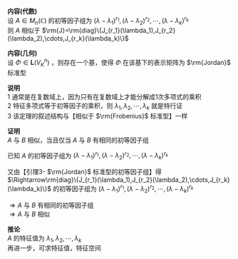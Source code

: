**内容(代数)**  
设 $A\in M_n(\mathbb{C})$ 的初等因子组为 $(\lambda-\lambda_1)^{r_1},(\lambda-\lambda_2)^{r_2},\cdots,(\lambda-\lambda_k)^{r_k}$  
则 $A$ 相似于 $\rm{J}=\rm{diag}\{J_{r_1}(\lambda_1),J_{r_2}(\lambda_2),\cdots,J_{r_k}(\lambda_k)\}$  
  
**内容(几何)**  
设 $\Phi\in\mathbf{L}(V_K^n)$ ，则存在一个基，使得 $\Phi$ 在该基下的表示矩阵为 $\rm{Jordan}$ 标准型  
  
**说明**  
1 通常是在复数域上，因为只有在复数域上才能分解成1次多项式的乘积  
2 特征多项式等于初等因子的乘积，则 $\lambda_1,\lambda_2,\cdots,\lambda_k$ 就是特行证  
3 该定理的叙述结构与【相似于 $\rm{Frobenius}$ 标准型】一样  
  
**证明**  
 $A$ 与 $B$ 相似，当且仅当 $A$ 与 $B$ 有相同的初等因子组  
  
已知 $A$ 的初等因子组为 $(\lambda-\lambda_1)^{r_1},(\lambda-\lambda_2)^{r_2},\cdots,(\lambda-\lambda_k)^{r_k}$  
  
又由【引理3- $\rm{Jordan}$ 标准型的初等因子组】得  
 $\Rightarrow\rm{diag}\{J_{r_1}(\lambda_1),J_{r_2}(\lambda_2),\cdots,J_{r_k}(\lambda_k)\}$ 的初等因子组为 $(\lambda-\lambda_1)^{r_1},(\lambda-\lambda_2)^{r_2},\cdots,(\lambda-\lambda_k)^{r_k}$  
  
 $\Rightarrow A$ 与 $B$ 有相同的初等因子组  
 $\Rightarrow A$ 与 $B$ 相似  
  
**推论**  
 $A$ 的特征值为 $\lambda_1,\lambda_2,\cdots,\lambda_k$  
再进一步，可求特征值，特征空间  
